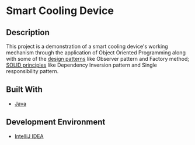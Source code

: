 # Smart Cooling Device

## Description

This project is a demonstration of a smart cooling device's working mechanism through the application of Object Oriented Programming along with some of the [design patterns](https://en.wikipedia.org/wiki/Software_design_pattern) like Observer pattern and Factory method; [SOLID principles](https://en.wikipedia.org/wiki/SOLID) like Dependency Inversion pattern and Single responsibility pattern.

## Built With

* [Java](https://www.oracle.com/java/technologies/)

## Development Environment

* [IntelliJ IDEA](https://www.jetbrains.com/idea/download/#section=windows)